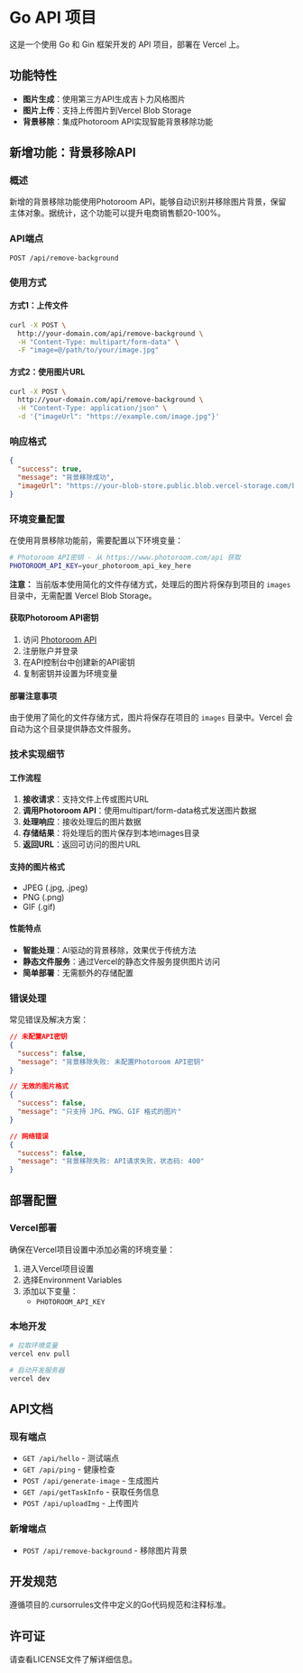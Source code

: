 # Go API 项目

这是一个使用 Go 和 Gin 框架开发的 API 项目，部署在 Vercel 上。

## 功能特性

- **图片生成**：使用第三方API生成吉卜力风格图片
- **图片上传**：支持上传图片到Vercel Blob Storage
- **背景移除**：集成Photoroom API实现智能背景移除功能

## 新增功能：背景移除API

### 概述
新增的背景移除功能使用Photoroom API，能够自动识别并移除图片背景，保留主体对象。据统计，这个功能可以提升电商销售额20-100%。

### API端点
```
POST /api/remove-background
```

### 使用方式

#### 方式1：上传文件
```bash
curl -X POST \
  http://your-domain.com/api/remove-background \
  -H "Content-Type: multipart/form-data" \
  -F "image=@/path/to/your/image.jpg"
```

#### 方式2：使用图片URL
```bash
curl -X POST \
  http://your-domain.com/api/remove-background \
  -H "Content-Type: application/json" \
  -d '{"imageUrl": "https://example.com/image.jpg"}'
```

### 响应格式
```json
{
  "success": true,
  "message": "背景移除成功",
  "imageUrl": "https://your-blob-store.public.blob.vercel-storage.com/bg_removed_1234567890_image.png"
}
```

### 环境变量配置

在使用背景移除功能前，需要配置以下环境变量：

```bash
# Photoroom API密钥 - 从 https://www.photoroom.com/api 获取
PHOTOROOM_API_KEY=your_photoroom_api_key_here
```

**注意：** 当前版本使用简化的文件存储方式，处理后的图片将保存到项目的 `images` 目录中，无需配置 Vercel Blob Storage。

#### 获取Photoroom API密钥
1. 访问 [Photoroom API](https://www.photoroom.com/api)
2. 注册账户并登录
3. 在API控制台中创建新的API密钥
4. 复制密钥并设置为环境变量

#### 部署注意事项
由于使用了简化的文件存储方式，图片将保存在项目的 `images` 目录中。Vercel 会自动为这个目录提供静态文件服务。

### 技术实现细节

#### 工作流程
1. **接收请求**：支持文件上传或图片URL
2. **调用Photoroom API**：使用multipart/form-data格式发送图片数据
3. **处理响应**：接收处理后的图片数据
4. **存储结果**：将处理后的图片保存到本地images目录
5. **返回URL**：返回可访问的图片URL

#### 支持的图片格式
- JPEG (.jpg, .jpeg)
- PNG (.png)  
- GIF (.gif)

#### 性能特点
- **智能处理**：AI驱动的背景移除，效果优于传统方法
- **静态文件服务**：通过Vercel的静态文件服务提供图片访问
- **简单部署**：无需额外的存储配置

### 错误处理

常见错误及解决方案：

```json
// 未配置API密钥
{
  "success": false,
  "message": "背景移除失败: 未配置Photoroom API密钥"
}

// 无效的图片格式
{
  "success": false,
  "message": "只支持 JPG、PNG、GIF 格式的图片"
}

// 网络错误
{
  "success": false,
  "message": "背景移除失败: API请求失败，状态码: 400"
}
```

## 部署配置

### Vercel部署
确保在Vercel项目设置中添加必需的环境变量：

1. 进入Vercel项目设置
2. 选择Environment Variables
3. 添加以下变量：
   - `PHOTOROOM_API_KEY`

### 本地开发
```bash
# 拉取环境变量
vercel env pull

# 启动开发服务器
vercel dev
```

## API文档

### 现有端点
- `GET /api/hello` - 测试端点
- `GET /api/ping` - 健康检查
- `POST /api/generate-image` - 生成图片
- `GET /api/getTaskInfo` - 获取任务信息
- `POST /api/uploadImg` - 上传图片

### 新增端点
- `POST /api/remove-background` - 移除图片背景

## 开发规范

遵循项目的.cursorrules文件中定义的Go代码规范和注释标准。

## 许可证

请查看LICENSE文件了解详细信息。 